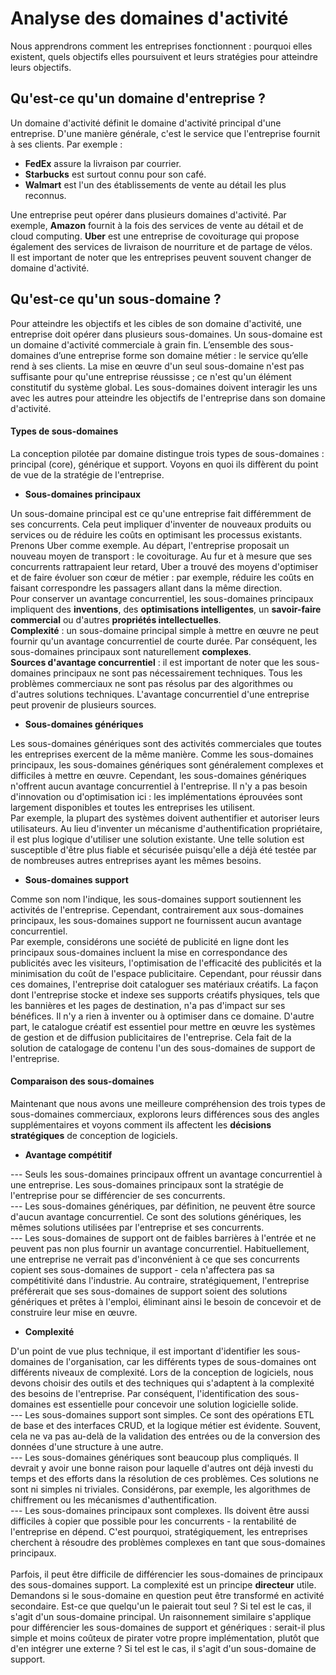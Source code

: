 # Analyse des domaines d'activité

Nous apprendrons comment les entreprises fonctionnent : pourquoi elles existent, quels objectifs elles poursuivent et leurs stratégies pour atteindre leurs objectifs.

## Qu'est-ce qu'un domaine d'entreprise ?

Un domaine d'activité définit le domaine d'activité principal d'une entreprise. D'une manière générale, c'est le service que l'entreprise fournit à ses clients. Par exemple :
- **FedEx** assure la livraison par courrier.
- **Starbucks** est surtout connu pour son café.
- **Walmart** est l'un des établissements de vente au détail les plus reconnus.

Une entreprise peut opérer dans plusieurs domaines d'activité. Par exemple, **Amazon** fournit à la fois des services de vente au détail et de cloud computing. **Uber** est une entreprise de covoiturage qui propose également des services de livraison de nourriture et de partage de vélos.
<br>
Il est important de noter que les entreprises peuvent souvent changer de domaine d'activité.

## Qu'est-ce qu'un sous-domaine ?

Pour atteindre les objectifs et les cibles de son domaine d'activité, une entreprise doit opérer dans plusieurs sous-domaines. Un sous-domaine est un domaine d'activité commerciale à grain fin. L’ensemble des sous-domaines d’une entreprise forme son domaine métier : le service qu’elle rend à ses clients. La mise en œuvre d'un seul sous-domaine n'est pas suffisante pour qu'une entreprise réussisse ; ce n'est qu'un élément constitutif du système global. Les sous-domaines doivent interagir les uns avec les autres pour atteindre les objectifs de l'entreprise dans son domaine d'activité.

#### Types de sous-domaines

La conception pilotée par domaine distingue trois types de sous-domaines : principal (core), générique et support. Voyons en quoi ils diffèrent du point de vue de la stratégie de l'entreprise.

- **Sous-domaines principaux**

Un sous-domaine principal est ce qu'une entreprise fait différemment de ses concurrents. Cela peut impliquer d'inventer de nouveaux produits ou services ou de réduire les coûts en optimisant les processus existants.
<br>
Prenons Uber comme exemple. Au départ, l'entreprise proposait un nouveau moyen de transport : le covoiturage. Au fur et à mesure que ses concurrents rattrapaient leur retard, Uber a trouvé des moyens d'optimiser et de faire évoluer son cœur de métier : par exemple, réduire les coûts en faisant correspondre les passagers allant dans la même direction.
<br>
Pour conserver un avantage concurrentiel, les sous-domaines principaux impliquent des **inventions**, des **optimisations intelligentes**, un **savoir-faire commercial** ou d'autres **propriétés intellectuelles**.
<br>
**Complexité** : un sous-domaine principal simple à mettre en œuvre ne peut fournir qu'un avantage concurrentiel de courte durée. Par conséquent, les sous-domaines principaux sont naturellement **complexes**.
<br>
**Sources d'avantage concurrentiel** : il est important de noter que les sous-domaines principaux ne sont pas nécessairement techniques. Tous les problèmes commerciaux ne sont pas résolus par des algorithmes ou d'autres solutions techniques. L'avantage concurrentiel d'une entreprise peut provenir de plusieurs sources.

- **Sous-domaines génériques**

Les sous-domaines génériques sont des activités commerciales que toutes les entreprises exercent de la même manière. Comme les sous-domaines principaux, les sous-domaines génériques sont généralement complexes et difficiles à mettre en œuvre. Cependant, les sous-domaines génériques n'offrent aucun avantage concurrentiel à l'entreprise. Il n'y a pas besoin d'innovation ou d'optimisation ici : les implémentations éprouvées sont largement disponibles et toutes les entreprises les utilisent.
<br>
Par exemple, la plupart des systèmes doivent authentifier et autoriser leurs utilisateurs. Au lieu d'inventer un mécanisme d'authentification propriétaire, il est plus logique d'utiliser une solution existante. Une telle solution est susceptible d'être plus fiable et sécurisée puisqu'elle a déjà été testée par de nombreuses autres entreprises ayant les mêmes besoins.

- **Sous-domaines support**

Comme son nom l'indique, les sous-domaines support soutiennent les activités de l'entreprise. Cependant, contrairement aux sous-domaines principaux, les sous-domaines support ne fournissent aucun avantage concurrentiel. <br>
Par exemple, considérons une société de publicité en ligne dont les principaux sous-domaines incluent la mise en correspondance des publicités avec les visiteurs, l'optimisation de l'efficacité des publicités et la minimisation du coût de l'espace publicitaire. Cependant, pour réussir dans ces domaines, l'entreprise doit cataloguer ses matériaux créatifs. La façon dont l'entreprise stocke et indexe ses supports créatifs physiques, tels que les bannières et les pages de destination, n'a pas d'impact sur ses bénéfices. Il n'y a rien à inventer ou à optimiser dans ce domaine. D'autre part, le catalogue créatif est essentiel pour mettre en œuvre les systèmes de gestion et de diffusion publicitaires de l'entreprise. Cela fait de la solution de catalogage de contenu l'un des sous-domaines de support de l'entreprise.

#### Comparaison des sous-domaines

Maintenant que nous avons une meilleure compréhension des trois types de sous-domaines commerciaux, explorons leurs différences sous des angles supplémentaires et voyons comment ils affectent les **décisions stratégiques** de conception de logiciels.

- **Avantage compétitif**

--- Seuls les sous-domaines principaux offrent un avantage concurrentiel à une entreprise. Les sous-domaines principaux sont la stratégie de l'entreprise pour se différencier de ses concurrents. <br>
--- Les sous-domaines génériques, par définition, ne peuvent être source d'aucun avantage concurrentiel. Ce sont des solutions génériques, les mêmes solutions utilisées par l'entreprise et ses concurrents. <br>
--- Les sous-domaines de support ont de faibles barrières à l'entrée et ne peuvent pas non plus fournir un avantage concurrentiel. Habituellement, une entreprise ne verrait pas d'inconvénient à ce que ses concurrents copient ses sous-domaines de support - cela n'affectera pas sa compétitivité dans l'industrie. Au contraire, stratégiquement, l'entreprise préférerait que ses sous-domaines de support soient des solutions génériques et prêtes à l'emploi, éliminant ainsi le besoin de concevoir et de construire leur mise en œuvre.

- **Complexité**

D'un point de vue plus technique, il est important d'identifier les sous-domaines de l'organisation, car les différents types de sous-domaines ont différents niveaux de complexité. Lors de la conception de logiciels, nous devons choisir des outils et des techniques qui s'adaptent à la complexité des besoins de l'entreprise. Par conséquent, l'identification des sous-domaines est essentielle pour concevoir une solution logicielle solide.
<br>
--- Les sous-domaines support sont simples. Ce sont des opérations ETL de base et des interfaces CRUD, et la logique métier est évidente. Souvent, cela ne va pas au-delà de la validation des entrées ou de la conversion des données d'une structure à une autre. <br>
--- Les sous-domaines génériques sont beaucoup plus compliqués. Il devrait y avoir une bonne raison pour laquelle d'autres ont déjà investi du temps et des efforts dans la résolution de ces problèmes. Ces solutions ne sont ni simples ni triviales. Considérons, par exemple, les algorithmes de chiffrement ou les mécanismes d'authentification. <br>
--- Les sous-domaines principaux sont complexes. Ils doivent être aussi difficiles à copier que possible pour les concurrents - la rentabilité de l'entreprise en dépend. C'est pourquoi, stratégiquement, les entreprises cherchent à résoudre des problèmes complexes en tant que sous-domaines principaux.
<br><br>
Parfois, il peut être difficile de différencier les sous-domaines de principaux des sous-domaines support. La complexité est un principe **directeur** utile. Demandons si le sous-domaine en question peut être transformé en activité secondaire. Est-ce que quelqu'un le paierait tout seul ? Si tel est le cas, il s'agit d'un sous-domaine principal. Un raisonnement similaire s'applique pour différencier les sous-domaines de support et génériques : serait-il plus simple et moins coûteux de pirater votre propre implémentation, plutôt que d'en intégrer une externe ? Si tel est le cas, il s'agit d'un sous-domaine de support.